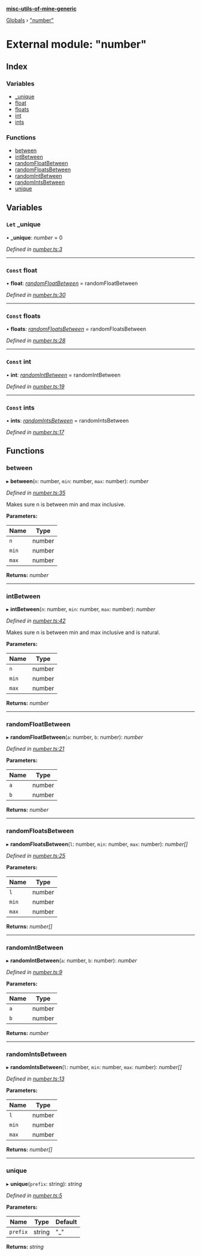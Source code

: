 **[misc-utils-of-mine-generic](../README.md)**

[Globals](../globals.md) › ["number"](_number_.md)

# External module: "number"

## Index

### Variables

* [_unique](_number_.md#let-_unique)
* [float](_number_.md#const-float)
* [floats](_number_.md#const-floats)
* [int](_number_.md#const-int)
* [ints](_number_.md#const-ints)

### Functions

* [between](_number_.md#between)
* [intBetween](_number_.md#intbetween)
* [randomFloatBetween](_number_.md#randomfloatbetween)
* [randomFloatsBetween](_number_.md#randomfloatsbetween)
* [randomIntBetween](_number_.md#randomintbetween)
* [randomIntsBetween](_number_.md#randomintsbetween)
* [unique](_number_.md#unique)

## Variables

### `Let` _unique

• **_unique**: *number* = 0

*Defined in [number.ts:3](https://github.com/cancerberoSgx/misc-utils-of-mine/blob/690a954/misc-utils-of-mine-generic/src/number.ts#L3)*

___

### `Const` float

• **float**: *[randomFloatBetween](_number_.md#randomfloatbetween)* =  randomFloatBetween

*Defined in [number.ts:30](https://github.com/cancerberoSgx/misc-utils-of-mine/blob/690a954/misc-utils-of-mine-generic/src/number.ts#L30)*

___

### `Const` floats

• **floats**: *[randomFloatsBetween](_number_.md#randomfloatsbetween)* =  randomFloatsBetween

*Defined in [number.ts:28](https://github.com/cancerberoSgx/misc-utils-of-mine/blob/690a954/misc-utils-of-mine-generic/src/number.ts#L28)*

___

### `Const` int

• **int**: *[randomIntBetween](_number_.md#randomintbetween)* =  randomIntBetween

*Defined in [number.ts:19](https://github.com/cancerberoSgx/misc-utils-of-mine/blob/690a954/misc-utils-of-mine-generic/src/number.ts#L19)*

___

### `Const` ints

• **ints**: *[randomIntsBetween](_number_.md#randomintsbetween)* =  randomIntsBetween

*Defined in [number.ts:17](https://github.com/cancerberoSgx/misc-utils-of-mine/blob/690a954/misc-utils-of-mine-generic/src/number.ts#L17)*

## Functions

###  between

▸ **between**(`n`: number, `min`: number, `max`: number): *number*

*Defined in [number.ts:35](https://github.com/cancerberoSgx/misc-utils-of-mine/blob/690a954/misc-utils-of-mine-generic/src/number.ts#L35)*

Makes sure n is between min and max inclusive.

**Parameters:**

Name | Type |
------ | ------ |
`n` | number |
`min` | number |
`max` | number |

**Returns:** *number*

___

###  intBetween

▸ **intBetween**(`n`: number, `min`: number, `max`: number): *number*

*Defined in [number.ts:42](https://github.com/cancerberoSgx/misc-utils-of-mine/blob/690a954/misc-utils-of-mine-generic/src/number.ts#L42)*

Makes sure n is between min and max inclusive and is natural.

**Parameters:**

Name | Type |
------ | ------ |
`n` | number |
`min` | number |
`max` | number |

**Returns:** *number*

___

###  randomFloatBetween

▸ **randomFloatBetween**(`a`: number, `b`: number): *number*

*Defined in [number.ts:21](https://github.com/cancerberoSgx/misc-utils-of-mine/blob/690a954/misc-utils-of-mine-generic/src/number.ts#L21)*

**Parameters:**

Name | Type |
------ | ------ |
`a` | number |
`b` | number |

**Returns:** *number*

___

###  randomFloatsBetween

▸ **randomFloatsBetween**(`l`: number, `min`: number, `max`: number): *number[]*

*Defined in [number.ts:25](https://github.com/cancerberoSgx/misc-utils-of-mine/blob/690a954/misc-utils-of-mine-generic/src/number.ts#L25)*

**Parameters:**

Name | Type |
------ | ------ |
`l` | number |
`min` | number |
`max` | number |

**Returns:** *number[]*

___

###  randomIntBetween

▸ **randomIntBetween**(`a`: number, `b`: number): *number*

*Defined in [number.ts:9](https://github.com/cancerberoSgx/misc-utils-of-mine/blob/690a954/misc-utils-of-mine-generic/src/number.ts#L9)*

**Parameters:**

Name | Type |
------ | ------ |
`a` | number |
`b` | number |

**Returns:** *number*

___

###  randomIntsBetween

▸ **randomIntsBetween**(`l`: number, `min`: number, `max`: number): *number[]*

*Defined in [number.ts:13](https://github.com/cancerberoSgx/misc-utils-of-mine/blob/690a954/misc-utils-of-mine-generic/src/number.ts#L13)*

**Parameters:**

Name | Type |
------ | ------ |
`l` | number |
`min` | number |
`max` | number |

**Returns:** *number[]*

___

###  unique

▸ **unique**(`prefix`: string): *string*

*Defined in [number.ts:5](https://github.com/cancerberoSgx/misc-utils-of-mine/blob/690a954/misc-utils-of-mine-generic/src/number.ts#L5)*

**Parameters:**

Name | Type | Default |
------ | ------ | ------ |
`prefix` | string | "_" |

**Returns:** *string*